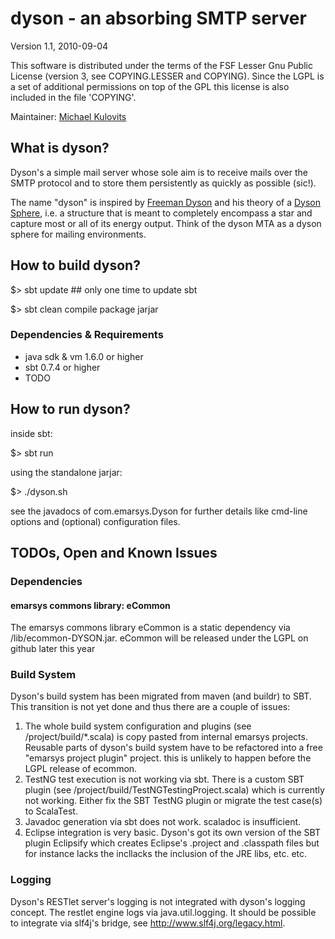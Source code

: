 # dyson - an absorbing SMTP server

Version 1.1, 2010-09-04

This software is distributed under the terms of the FSF Lesser Gnu
Public License (version 3, see COPYING.LESSER and COPYING). Since the LGPL 
is a set of additional permissions on top of the GPL this 
license is also included in the file 'COPYING'.

Maintainer: [Michael Kulovits](mailto:kulovits@emarsys.com)

## What is dyson?

Dyson's a simple mail server whose sole aim is to receive mails 
over the SMTP protocol and to store them persistently as quickly as possible (sic!).

The name "dyson" is inspired by [Freeman Dyson](http://en.wikipedia.org/wiki/Freeman_Dyson) 
and his theory of a [Dyson Sphere](href="http://en.wikipedia.org/wiki/Dyson_sphere), 
i.e. a structure that is meant to completely encompass a star and capture most 
or all of its energy output.
Think of the dyson MTA as a dyson sphere for mailing environments.

## How to build dyson?

  $> sbt update ## only one time to update sbt
  
  $> sbt clean compile package jarjar

### Dependencies & Requirements

 * java sdk & vm 1.6.0 or higher
 * sbt 0.7.4 or higher
 * TODO

## How to run dyson?

inside sbt:

  $> sbt run
  
using the standalone jarjar: 
 
  $> ./dyson.sh

see the javadocs of com.emarsys.Dyson for further details like cmd-line options 
and (optional) configuration files.

## TODOs, Open and Known Issues

### Dependencies

#### emarsys commons library: eCommon

The emarsys commons library eCommon is a static dependency via 
/lib/ecommon-DYSON.jar. eCommon will be released under the 
LGPL on github later this year

### Build System

Dyson's build system has been migrated from maven (and buildr) to SBT. 
This transition is not yet done and thus there are a couple of issues:
 
 1. The whole build system configuration and plugins (see /project/build/*.scala)
    is copy pasted from internal emarsys projects. Reusable parts of dyson's 
    build system have to be refactored into a free "emarsys project plugin" 
    project. this is unlikely to happen before the LGPL release of ecommon.
 2. TestNG test execution is not working via sbt. There is a custom
 	SBT plugin (see /project/build/TestNGTestingProject.scala) which is 
 	currently not working. Either fix the SBT TestNG plugin or migrate the
 	test case(s) to ScalaTest.  
 3. Javadoc generation via sbt does not work. scaladoc is insufficient.
 4. Eclipse integration is very basic. Dyson's got its own version of
    the SBT plugin Eclipsify which creates Eclipse's .project and
    .classpath files but for instance lacks the incllacks the inclusion
    of the JRE libs, etc. etc.
 
### Logging

Dyson's RESTlet server's logging is not integrated with dyson's logging
concept. The restlet engine logs via java.util.logging. It should be possible 
to integrate via slf4j's bridge, see http://www.slf4j.org/legacy.html.
